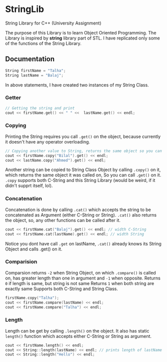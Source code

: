 # StringLib
String Library for C++ (University Assignment)

The purpose of this Library is to learn Object Oriented Programming. The Library is inspired by **string** library part of STL. I have replicated only some of the functions of the String Library.

## Documentation

```cpp
String firstName = "Talha";
String lastName = "Balaj";
```

In above statements, I have created two instances of my String Class.

### Getter 

```cpp
// Getting the string and print
cout << firstName.get() << " " <<  lastName.get() << endl;
```
### Copying
Printing the String requires you call `.get()` on the object, because currently it doesn't have any operator overloading. 
```cpp
// Copying another value to String, returns the same object so you can call get() on it.
cout << firstName.copy("Bilal").get() << endl;
cout << lastName.copy("Ahmed").get() << endl;
```

Another string can be copied to String Class Object by calling `.copy()` on it, which returns the same object it was called on, So you can call `.get()` on it. `.copy` supports both C-String and this String Library (would be weird, if it didn't supprt itself, lol). 

### Concatenation 
Concatenation is done by calling `.cat()` which accepts the string to be concatenated as Argument (either C-String or String). `.cat()` also returns the object, so, any other functions can be called after it.
```cpp
cout << firstName.cat("Balaj").get() << endl; // width C-String
cout << firstName.cat(lastName).get() << endl; // width String
```
Notice you dont have call `.get` on lastName, `.cat()` already knows its String Object and calls .get() on it.	 

### Comparision
Comparsion returns `-2` when String Object, on which `.compare()` is called on, has greater length than one in argument and `-1` when opposite. Returns `0` if length is same, but string is not same Returns `1` when both string are exactly same Supports both C-String and String Class.
```cpp
firstName.copy("Talha");
cout << firstName.compare(lastName) << endl;
cout << firstName.compare("Talha") << endl;
```
### Length
Length can be get by calling `.length()` on the object. It also has static `length()` function which accepts either C-String or String as argument.
```cpp
cout << firstName.length() << endl;
cout << String::length(lastName) << endl; // prints length of lastName
cout << String::length("Hello") << endl;
```
